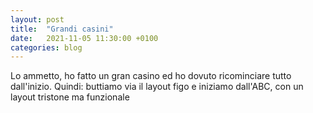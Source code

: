 ```yaml
---
layout: post
title:  "Grandi casini"
date:   2021-11-05 11:30:00 +0100
categories: blog
---
```


Lo ammetto, ho fatto un gran casino ed ho dovuto ricominciare tutto dall'inizio.
Quindi: buttiamo via il layout figo e iniziamo dall'ABC, con un layout tristone ma funzionale
